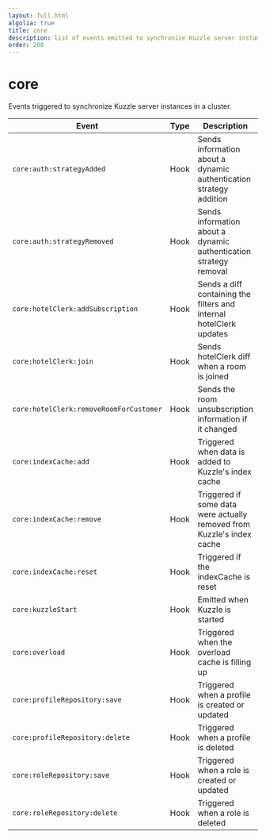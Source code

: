```yaml
---
layout: full.html
algolia: true
title: core
description: list of events emitted to synchronize Kuzzle server instances in a cluster
order: 200
---
```


# core

Events triggered to synchronize Kuzzle server instances in a cluster.

| Event | Type | Description | Payload |
|-------|------|-------------|---------|
| `core:auth:strategyAdded` | Hook | Sends information about a dynamic authentication strategy addition | `{pluginName, name, strategy}` |
| `core:auth:strategyRemoved` | Hook | Sends information about a dynamic authentication strategy removal | `{pluginName, name}` |
| `core:hotelClerk:addSubscription` | Hook | Sends a diff containing the filters and internal hotelClerk updates    | Array of `hcR` object |
| `core:hotelClerk:join` | Hook | Sends hotelClerk diff when a room is joined | `hcR` object |
| `core:hotelClerk:removeRoomForCustomer` | Hook | Sends the room unsubscription information if it changed | {connection, roomId} |
| `core:indexCache:add` | Hook | Triggered when data is added to Kuzzle's index cache | {index, collection} |
| `core:indexCache:remove` | Hook | Triggered if some data were actually removed from Kuzzle's index cache | {index, collection} |
| `core:indexCache:reset` | Hook | Triggered if the indexCache is reset | {index} |
| `core:kuzzleStart` | Hook | Emitted when Kuzzle is started | / |
| `core:overload` | Hook | Triggered when the overload cache is filling up | Overload percentage. Type: Number |
| `core:profileRepository:save` | Hook | Triggered when a profile is created or updated | {_id, policies} |
| `core:profileRepository:delete` | Hook | Triggered when a profile is deleted | {_id} |
| `core:roleRepository:save` | Hook | Triggered when a role is created or updated | {_id, controllers} |
| `core:roleRepository:delete` | Hook | Triggered when a role is deleted | {_id} |
